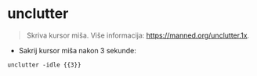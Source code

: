# unclutter

> Skriva kursor miša.
> Više informacija: <https://manned.org/unclutter.1x>.

- Sakrij kursor miša nakon 3 sekunde:

`unclutter -idle {{3}}`
